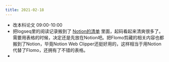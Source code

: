 ```yaml
---
title: 2021-02-18
---
```


- 改本科论文 09:00-10:00
- 把logseq里的阅读记录搬到了 [Notion的清单](https://www.notion.so/zhangxueshan246/d399e4ff61ba4a069a4d1af29a212796?v=4e33ebf0ec59436aa5b904a84a398ca4) 里面，起码看起来清爽很多了。需要用表格的时候，决定还是先放在Notion吧。把Flomo剪藏的相关内容也都搬到了Notion，毕竟Notion Web Clipper还挺好用的，这样相当于用Notion代替了Flomo，还拥有了不错的表格。
-